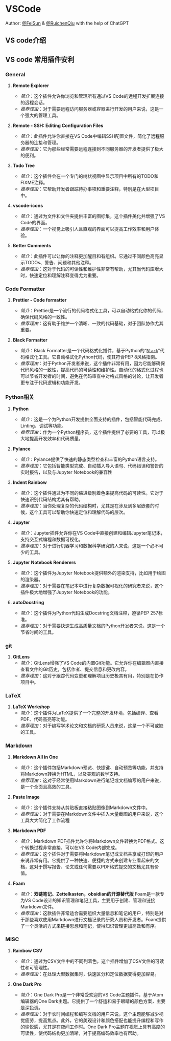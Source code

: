 # VSCode

Author: [@FeiSun](https://github.com/FeiSun) & [@RuichenQiu](https://github.com/Iri-sated) with the help of ChatGPT

## VS code介绍

## VS code 常用插件安利

### General

1. **Remote Explorer**  
   - *简介*：这个插件允许你浏览和管理所有通过VS Code的远程开发扩展连接的远程会话。
   - *推荐理由*：对于需要远程访问服务器或容器进行开发的用户来说，这是一个强大的管理工具。

2. **Remote - SSH: Editing Configuration Files**  
   - *简介*：此插件允许你直接在VS Code中编辑SSH配置文件，简化了远程服务器的连接和管理。
   - *推荐理由*：它为那些经常需要远程连接到不同服务器的开发者提供了极大的便利。

3. **Todo Tree**  
   - *简介*：这个插件会在一个专门的树状视图中显示项目中所有的TODO和FIXME注释。
   - *推荐理由*：它帮助开发者跟踪待办事项和重要注释，特别是在大型项目中。

4. **vscode-icons**  
   - *简介*：通过为文件和文件夹提供丰富的图标集，这个插件美化并增强了VS Code的界面。
   - *推荐理由*：一个视觉上吸引人且直观的界面可以提高工作效率和用户体验。

5. **Better Comments**  
   - *简介*：此插件可以让你的注释更加醒目和有组织。它通过不同颜色高亮显示TODOs、警告、问题和其他注释。
   - *推荐理由*：这对于代码的可读性和维护性非常有帮助，尤其当代码库增大时，快速定位和理解注释变得尤为重要。


### Code Formatter

1. **Prettier - Code formatter**
   - *简介*：Prettier是一个流行的代码格式化工具，可以自动格式化你的代码，确保代码风格的一致性。
   - *推荐理由*：这有助于维护一个清晰、一致的代码基础，对于团队协作尤其重要。

2. **Black Formatter**
   - *简介*：Black Formatter是一个代码格式化插件，基于Python的“[`Black`](https://github.com/psf/black)”代码格式化工具。它自动格式化Python代码，使其符合PEP 8风格指南。
   - *推荐理由*：对于Python开发者来说，这个插件非常有用，因为它能够确保代码风格的一致性，提高代码的可读性和维护性。自动化的格式化过程也可以节省开发者的时间，避免在代码审查中对格式风格的讨论，让开发者更专注于代码逻辑和功能开发。

### Python相关

1. **Python**
   - *简介*：这是一个为Python开发提供全面支持的插件，包括智能代码完成、Linting、调试等功能。
   - *推荐理由*：作为一个Python程序员，这个插件提供了必要的工具，可以极大地提高开发效率和代码质量。

2. **Pylance**
   - *简介*：Pylance提供了快速的静态类型检查和丰富的Python语言支持。
   - *推荐理由*：它包括智能类型完成、自动插入导入语句、代码错误和警告的实时报告，以及与Jupyter Notebook的兼容性

3. **Indent Rainbow**  
   - *简介*：这个插件通过为不同的缩进级别着色来提高代码的可读性。它对于快速识别代码结构尤其有帮助。
   - *推荐理由*：当你处理复杂的代码结构时，尤其是在涉及到多层嵌套的时候，这个工具可以帮助你快速定位和理解代码的层次。

4. **Jupyter**
   - *简介*：Jupyter插件允许你在VS Code中直接创建和编辑Jupyter笔记本，支持交互式编程和数据可视化。
   - *推荐理由*：对于进行机器学习和数据科学研究的人来说，这是一个必不可少的工具。

5. **Jupyter Notebook Renderers**  
   - *简介*：这个插件为Jupyter Notebook提供额外的渲染支持，比如用于绘图的渲染器。
   - *推荐理由*：对于需要在笔记本中进行复杂数据可视化的研究者来说，这个插件极大地增强了Jupyter Notebook的功能。

6. **autoDocstring**  
   - *简介*：这个插件为Python代码生成Docstring文档注释，遵循PEP 257标准。
   - *推荐理由*：对于需要快速生成高质量文档的Python开发者来说，这是一个节省时间的工具。

### git

1. **GitLens**
   - *简介*：GitLens增强了VS Code的内置Git功能。它允许你在编辑器内直接查看文件的Git历史，包括作者、提交信息和更改内容。
   - *推荐理由*：这对于跟踪代码变更和理解项目历史极其有用，特别是在协作项目中。


### LaTeX

1. **LaTeX Workshop**  
   - *简介*：这个插件为LaTeX提供了一个完整的开发环境，包括编译、查看PDF、代码高亮等功能。
   - *推荐理由*：对于编写学术论文和文档的研究人员来说，这是一个不可或缺的工具。


### Markdown

1. **Markdown All in One**

   - *简介*：这个插件包括Markdown预览、快捷键、自动预览等功能，并支持将Markdown转换为HTML，以及美观的数学支持。
   - *推荐理由*：这对于经常使用Markdown进行笔记或文档编写的用户来说，是一个全面且高效的工具​​。

2. **Paste Image**
   - *简介*：这个插件支持从剪贴板直接粘贴图像到Markdown文件中。
   - *推荐理由*：对于需要在Markdown文件中插入大量截图的用户来说，这个工具大大简化了工作流程

3. **Markdown PDF**
   - *简介*：Markdown PDF插件允许你将Markdown文件转换为PDF格式。这个转换过程非常直接，可以在VS Code内部完成。
   - *推荐理由*：这个插件对于需要将Markdown笔记或文档共享或打印的用户来说非常有用。它提供了一种快速、便捷的方式来创建专业看起来的文档，这对于撰写报告、论文或任何需要以PDF格式提交的文档尤其有价值。

4. **Foam**
   - *简介*：**双链笔记、Zettelkasten，obsidian的开源替代版** Foam是一款专为VS Code设计的知识管理和笔记工具，主要用于创建、管理和链接Markdown文件。
   - *推荐理由*：这款插件非常适合需要组织大量信息和笔记的用户，特别是对于那些喜欢使用Markdown进行文档记录的研究人员和开发者。Foam提供了一个灵活的方式来链接思想和笔记，使得知识管理更加高效和有序。

### MISC

1. **Rainbow CSV**  
   - *简介*：通过为CSV文件中的不同列着色，这个插件增加了CSV文件的可读性和可管理性。
   - *推荐理由*：在处理大型数据集时，快速区分和定位数据变得更加容易。

2. **One Dark Pro**
   - *简介*：One Dark Pro是一个非常受欢迎的VS Code主题插件，基于Atom编辑器的One Dark主题。它提供了一个舒适和易于眼睛的颜色方案，主要是深色调。
   - *推荐理由*：对于长时间编程和编写文档的用户来说，这个主题能够减少视觉疲劳，提高焦点。此外，它的美观设计和颜色搭配也能提升编程和写作的愉悦感，尤其是在夜间工作时。One Dark Pro主题在视觉上具有高度的可读性，使代码结构更加清晰，对于提高编码效率也有帮助。